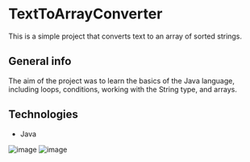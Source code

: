 # TextToArrayConverter
This is a simple project that converts text to an array of sorted strings.

## General info
The aim of the project was to learn the basics of the Java language, including loops, conditions, working with the String type, and arrays.
	
## Technologies
* Java	

![image](https://user-images.githubusercontent.com/92216550/204283227-81f0ecd8-fb02-4f1d-9ed3-cac50a9f84a4.png)
![image](https://user-images.githubusercontent.com/92216550/204283810-a21a8f57-179f-4c05-b7de-b57796d2ac6e.png)


